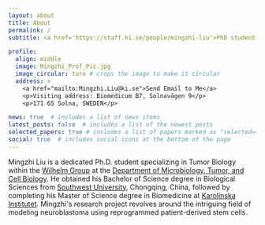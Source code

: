 ```yaml
---
layout: about
title: About
permalink: /
subtitle: <a href='https://staff.ki.se/people/mingzhi-liu'>PhD student at MTC, Karolinska Institutet</a>.

profile:
  align: middle
  image: Mingzhi_Prof_Pic.jpg
  image_circular: ture # crops the image to make it circular
  address: >
    <a href="mailto:Mingzhi.Liu@ki.se">Send Email to Me</a>
    <p>Visiting address: Biomedicum B7, Solnavägen 9</p>
    <p>171 65 Solna, SWEDEN</p>

news: true  # includes a list of news items
latest_posts: false  # includes a list of the newest posts
selected_papers: true # includes a list of papers marked as "selected={true}"
social: true  # includes social icons at the bottom of the page
---
```


Mingzhi Liu is a dedicated Ph.D. student specializing in Tumor Biology within the [Wilhelm Group](https://ki.se/en/mtc/wilhelm-lab) at the [Department of Microbiology, Tumor, and Cell Biology](https://ki.se/en/mtc/department-of-microbiology-tumor-and-cell-biology). He obtained his Bachelor of Science degree in Biological Sciences from [Southwest University](https://swu.edu.cn), Chongqing, China, followed by completing his Master of Science degree in Biomedicine at [Karolinska Institutet](https://ki.se). Mingzhi's research project revolves around the intriguing field of modeling neuroblastoma using reprogrammed patient-derived stem cells.

